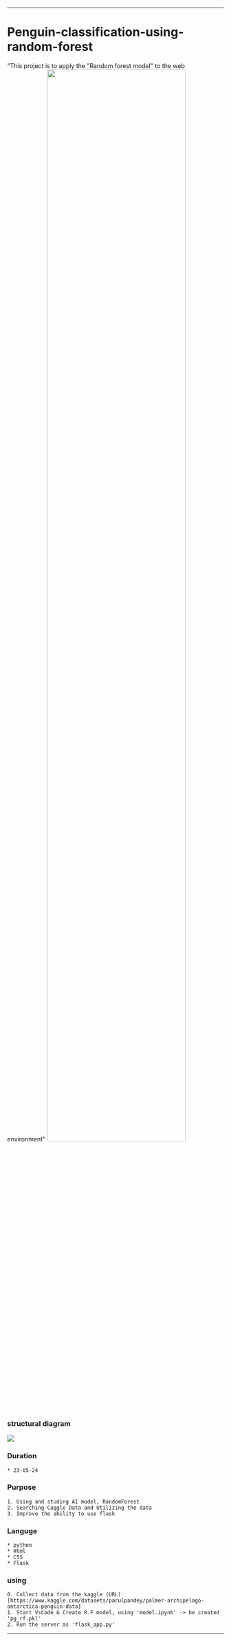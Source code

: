 * * *
# Penguin-classification-using-random-forest
"This project is to apply the "Random forest model" to the web environment"
<img width = "80%" src ="https://images.pexels.com/photos/52509/penguins-emperor-antarctic-life-52509.jpeg?auto=compress&cs=tinysrgb&w=1260&h=750&dpr=1">

### structural diagram
<img src="https://github.com/DoorianCH/Penguin-classification-using-random-forest/assets/132414381/75525b51-6411-41ab-a588-e88b492cca9e">

### Duration
    * 23-05-24

### Purpose
    1. Using and studing AI model, RandomForest
    2. Searching Caggle Data and Utilizing the data
    3. Improve the ability to use flask

### Languge
    * python
    * Html
    * CSS
    * Flask

### using
    0. Collect data from the kaggle (URL)[https://www.kaggle.com/datasets/parulpandey/palmer-archipelago-antarctica-penguin-data]
    1. Start VsCode & Create R.F model, using 'model.ipynb' -> be created 'pg_rf.pkl'
    2. Run the server as 'flask_app.py' 
    
* * *
